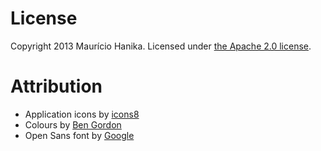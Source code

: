 License
=======
Copyright 2013 Maurício Hanika. Licensed under [the Apache 2.0 license]().

Attribution
===========

- Application icons by [icons8](http://www.icons8.com)
- Colours by [Ben Gordon](https://github.com/bennyguitar/Colours-for-iOS)
- Open Sans font by [Google](http://www.google.com/fonts/specimen/Open+Sans)
